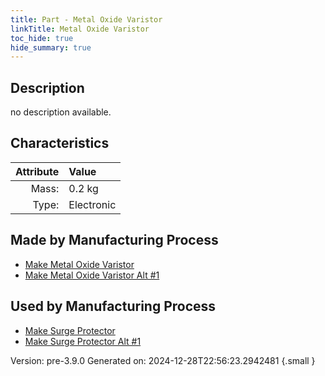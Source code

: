 ```yaml
---
title: Part - Metal Oxide Varistor
linkTitle: Metal Oxide Varistor
toc_hide: true
hide_summary: true
---
```


## Description
no description available.

## Characteristics

| Attribute      | Value |
|--------:|:------|
|Mass:|0.2 kg|
|Type:|Electronic|

## Made by Manufacturing Process

- [Make Metal Oxide Varistor](/docs/definitions/process/make-metal-oxide-varistor)
- [Make Metal Oxide Varistor Alt #1](/docs/definitions/process/make-metal-oxide-varistor-alt--1)

## Used by Manufacturing Process

- [Make Surge Protector](/docs/definitions/process/make-surge-protector)
- [Make Surge Protector Alt #1](/docs/definitions/process/make-surge-protector-alt--1)


Version: pre-3.9.0 Generated on: 2024-12-28T22:56:23.2942481
{.small }


